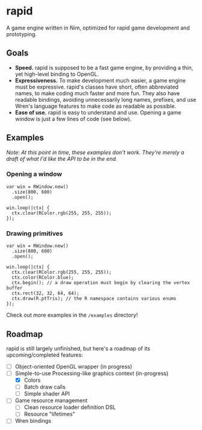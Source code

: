 # rapid

A game engine written in Nim, optimized for rapid game development and prototyping.

## Goals

 - **Speed.** rapid is supposed to be a fast game engine, by providing a thin, yet high-level binding to OpenGL.
 - **Expressiveness.** To make development much easier, a game engine must be expressive.
   rapid's classes have short, often abbreviated names, to make coding much faster and more fun.
   They also have readable bindings, avoiding unnecessarily long names, prefixes, and use Wren's language features to make code as readable as possible.
 - **Ease of use.** rapid is easy to understand and use. Opening a game window is just a few lines of code (see below).

## Examples

*Note: At this point in time, these examples don't work. They're merely a draft of what I'd like the API to be in the end.*

### Opening a window
```wren
var win = RWindow.new()
  .size(800, 600)
  .open();

win.loop(|ctx| {
  ctx.clear(RColor.rgb(255, 255, 255));
});
```

### Drawing primitives
```wren
var win = RWindow.new()
  .size(800, 600)
  .open();

win.loop(|ctx| {
  ctx.clear(RColor.rgb(255, 255, 255));
  ctx.color(RColor.blue);
  ctx.begin(); // a draw operation must begin by clearing the vertex buffer
  ctx.rect(32, 32, 64, 64);
  ctx.draw(R.ptTris); // the R namespace contains various enums
});
```

Check out more examples in the `/examples` directory!

## Roadmap

rapid is still largely unfinished, but here's a roadmap of its upcoming/completed features:
 - [ ] Object-oriented OpenGL wrapper (in progress)
 - [ ] Simple-to-use Processing-like graphics context (in-progress)
   - [x] Colors
   - [ ] Batch draw calls
   - [ ] Simple shader API
 - [ ] Game resource management
   - [ ] Clean resource loader definition DSL
   - [ ] Resource "lifetimes"
 - [ ] Wren bindings
